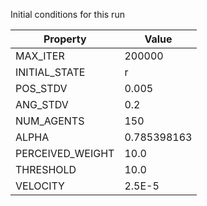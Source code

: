 Initial conditions for this run

| Property     | Value     |
|--------------|-----------|
|MAX_ITER|200000|
|INITIAL_STATE|r|
|POS_STDV|0.005|
|ANG_STDV|0.2|
|NUM_AGENTS|150|
|ALPHA| 0.785398163|
|PERCEIVED_WEIGHT|10.0|
|THRESHOLD|10.0|
|VELOCITY|2.5E-5|